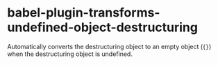 # babel-plugin-transforms-undefined-object-destructuring
Automatically converts the destructuring object to an empty object (`{}`) when the destructuring object is undefined.
